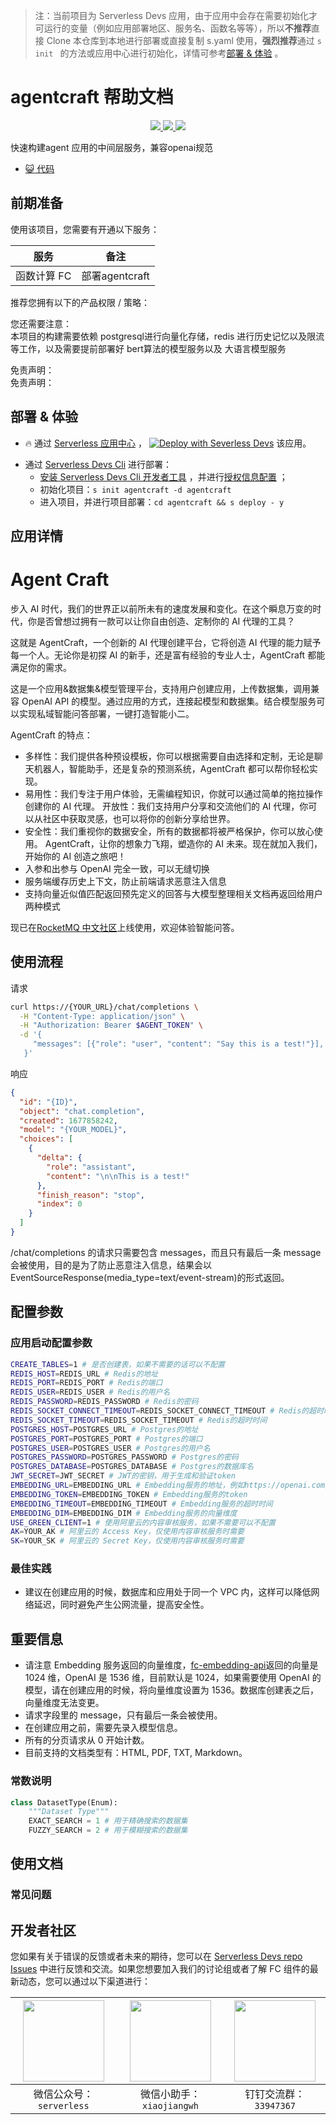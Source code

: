
> 注：当前项目为 Serverless Devs 应用，由于应用中会存在需要初始化才可运行的变量（例如应用部署地区、服务名、函数名等等），所以**不推荐**直接 Clone 本仓库到本地进行部署或直接复制 s.yaml 使用，**强烈推荐**通过 `s init ` 的方法或应用中心进行初始化，详情可参考[部署 & 体验](#部署--体验) 。

# agentcraft 帮助文档
<p align="center" class="flex justify-center">
    <a href="https://www.serverless-devs.com" class="ml-1">
    <img src="http://editor.devsapp.cn/icon?package=agentcraft&type=packageType">
  </a>
  <a href="http://www.devsapp.cn/details.html?name=agentcraft" class="ml-1">
    <img src="http://editor.devsapp.cn/icon?package=agentcraft&type=packageVersion">
  </a>
  <a href="http://www.devsapp.cn/details.html?name=agentcraft" class="ml-1">
    <img src="http://editor.devsapp.cn/icon?package=agentcraft&type=packageDownload">
  </a>
</p>

<description>

快速构建agent 应用的中间层服务，兼容openai规范

</description>

<codeUrl>

- [:smiley_cat: 代码](https://github.com/devsapp/agentcraft)

</codeUrl>
<preview>



</preview>


## 前期准备

使用该项目，您需要有开通以下服务：

<service>



| 服务 |  备注  |
| --- |  --- |
| 函数计算 FC |  部署agentcraft |

</service>

推荐您拥有以下的产品权限 / 策略：
<auth>
</auth>

<remark>

您还需要注意：   
本项目的构建需要依赖 postgresql进行向量化存储，redis 进行历史记忆以及限流等工作，以及需要提前部署好 bert算法的模型服务以及 大语言模型服务

</remark>

<disclaimers>

免责声明：   
免责声明：



</disclaimers>

## 部署 & 体验

<appcenter>
   
- :fire: 通过 [Serverless 应用中心](https://fcnext.console.aliyun.com/applications/create?template=agentcraft) ，
  [![Deploy with Severless Devs](https://img.alicdn.com/imgextra/i1/O1CN01w5RFbX1v45s8TIXPz_!!6000000006118-55-tps-95-28.svg)](https://fcnext.console.aliyun.com/applications/create?template=agentcraft) 该应用。
   
</appcenter>
<deploy>
    
- 通过 [Serverless Devs Cli](https://www.serverless-devs.com/serverless-devs/install) 进行部署：
  - [安装 Serverless Devs Cli 开发者工具](https://www.serverless-devs.com/serverless-devs/install) ，并进行[授权信息配置](https://docs.serverless-devs.com/fc/config) ；
  - 初始化项目：`s init agentcraft -d agentcraft `
  - 进入项目，并进行项目部署：`cd agentcraft && s deploy - y`
   
</deploy>

## 应用详情

<appdetail id="flushContent">

# Agent Craft


步入 AI 时代，我们的世界正以前所未有的速度发展和变化。在这个瞬息万变的时代，你是否曾想过拥有一款可以让你自由创造、定制你的 AI 代理的工具？

这就是 AgentCraft，一个创新的 AI 代理创建平台，它将创造 AI 代理的能力赋予每一个人。无论你是初探 AI 的新手，还是富有经验的专业人士，AgentCraft 都能满足你的需求。

这是一个应用&数据集&模型管理平台，支持用户创建应用，上传数据集，调用兼容 OpenAI API 的模型。通过应用的方式，连接起模型和数据集。结合模型服务可以实现私域智能问答部署，一键打造智能小二。

AgentCraft 的特点：

- 多样性：我们提供各种预设模板，你可以根据需要自由选择和定制，无论是聊天机器人，智能助手，还是复杂的预测系统，AgentCraft 都可以帮你轻松实现。
- 易用性：我们专注于用户体验，无需编程知识，你就可以通过简单的拖拉操作创建你的 AI 代理。
  开放性：我们支持用户分享和交流他们的 AI 代理，你可以从社区中获取灵感，也可以将你的创新分享给世界。
- 安全性：我们重视你的数据安全，所有的数据都将被严格保护，你可以放心使用。
  AgentCraft，让你的想象力飞翔，塑造你的 AI 未来。现在就加入我们，开始你的 AI 创造之旅吧！
- 入参和出参与 OpenAI 完全一致，可以无缝切换
- 服务端缓存历史上下文，防止前端请求恶意注入信息
- 支持向量近似值匹配返回预先定义的回答与大模型整理相关文档再返回给用户两种模式

现已在[RocketMQ 中文社区](https://rocketmq-learning.com/)上线使用，欢迎体验智能问答。

## 使用流程

请求

```bash
curl https://{YOUR_URL}/chat/completions \
  -H "Content-Type: application/json" \
  -H "Authorization: Bearer $AGENT_TOKEN" \
  -d '{
     "messages": [{"role": "user", "content": "Say this is a test!"}],
   }'
```

响应

```json
{
  "id": "{ID}",
  "object": "chat.completion",
  "created": 1677858242,
  "model": "{YOUR_MODEL}",
  "choices": [
    {
      "delta": {
        "role": "assistant",
        "content": "\n\nThis is a test!"
      },
      "finish_reason": "stop",
      "index": 0
    }
  ]
}
```

/chat/completions 的请求只需要包含 messages，而且只有最后一条 message 会被使用，目的是为了防止恶意注入信息，结果会以 EventSourceResponse(media_type=text/event-stream)的形式返回。

## 配置参数

### 应用启动配置参数

```bash
CREATE_TABLES=1 # 是否创建表，如果不需要的话可以不配置
REDIS_HOST=REDIS_URL # Redis的地址
REDIS_PORT=REDIS_PORT # Redis的端口
REDIS_USER=REDIS_USER # Redis的用户名
REDIS_PASSWORD=REDIS_PASSWORD # Redis的密码
REDIS_SOCKET_CONNECT_TIMEOUT=REDIS_SOCKET_CONNECT_TIMEOUT # Redis的超时时间
REDIS_SOCKET_TIMEOUT=REDIS_SOCKET_TIMEOUT # Redis的超时时间
POSTGRES_HOST=POSTGRES_URL # Postgres的地址
POSTGRES_PORT=POSTGRES_PORT # Postgres的端口
POSTGRES_USER=POSTGRES_USER # Postgres的用户名
POSTGRES_PASSWORD=POSTGRES_PASSWORD # Postgres的密码
POSTGRES_DATABASE=POSTGRES_DATABASE # Postgres的数据库名
JWT_SECRET=JWT_SECRET # JWT的密钥，用于生成和验证token
EMBEDDING_URL=EMBEDDING_URL # Embedding服务的地址，例如https://openai.com/v1/embeddings
EMBEDDING_TOKEN=EMBEDDING_TOKEN # Embedding服务的token
EMBEDDING_TIMEOUT=EMBEDDING_TIMEOUT # Embedding服务的超时时间
EMBEDDING_DIM=EMBEDDING_DIM # Embedding服务的向量维度
USE_GREEN_CLIENT=1 # 使用阿里云的内容审核服务，如果不需要可以不配置
AK=YOUR_AK # 阿里云的 Access Key，仅使用内容审核服务时需要
SK=YOUR_SK # 阿里云的 Secret Key，仅使用内容审核服务时需要
```

### 最佳实践

- 建议在创建应用的时候，数据库和应用处于同一个 VPC 内，这样可以降低网络延迟，同时避免产生公网流量，提高安全性。

## 重要信息

- 请注意 Embedding 服务返回的向量维度，[fc-embedding-api](https://github.com/devsapp/fc-embedding-api)返回的向量是 1024 维，OpenAI 是 1536 维，目前默认是 1024，如果需要使用 OpenAI 的模型，请在创建应用的时候，将向量维度设置为 1536。数据库创建表之后，向量维度无法变更。
- 请求字段里的 message，只有最后一条会被使用。
- 在创建应用之前，需要先录入模型信息。
- 所有的分页请求从 0 开始计数。
- 目前支持的文档类型有：HTML, PDF, TXT, Markdown。

### 常数说明

```python
class DatasetType(Enum):
    """Dataset Type"""
    EXACT_SEARCH = 1 # 用于精确搜索的数据集
    FUZZY_SEARCH = 2 # 用于模糊搜索的数据集
```


</appdetail>

## 使用文档

<usedetail id="flushContent">

### 常见问题

</usedetail>


<devgroup>


## 开发者社区

您如果有关于错误的反馈或者未来的期待，您可以在 [Serverless Devs repo Issues](https://github.com/serverless-devs/serverless-devs/issues) 中进行反馈和交流。如果您想要加入我们的讨论组或者了解 FC 组件的最新动态，您可以通过以下渠道进行：

<p align="center">  

| <img src="https://serverless-article-picture.oss-cn-hangzhou.aliyuncs.com/1635407298906_20211028074819117230.png" width="130px" > | <img src="https://serverless-article-picture.oss-cn-hangzhou.aliyuncs.com/1635407044136_20211028074404326599.png" width="130px" > | <img src="https://serverless-article-picture.oss-cn-hangzhou.aliyuncs.com/1635407252200_20211028074732517533.png" width="130px" > |
| --------------------------------------------------------------------------------------------------------------------------------- | --------------------------------------------------------------------------------------------------------------------------------- | --------------------------------------------------------------------------------------------------------------------------------- |
| <center>微信公众号：`serverless`</center>                                                                                         | <center>微信小助手：`xiaojiangwh`</center>                                                                                        | <center>钉钉交流群：`33947367`</center>                                                                                           |
</p>
</devgroup>
